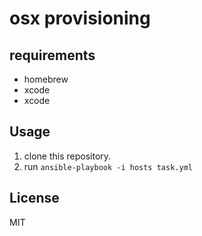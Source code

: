 osx provisioning
========================================

requirements
-----

* homebrew
* xcode
* xcode


Usage
-----
1. clone this repository.
2. run `ansible-playbook -i hosts task.yml`



License
-------
MIT

